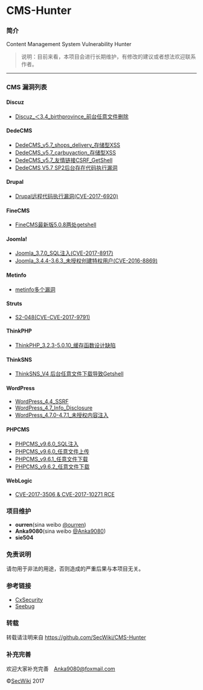 # CMS-Hunter

### 简介

Content Management System Vulnerability Hunter

> 说明：目前来看，本项目会进行长期维护，有修改的建议或者想法欢迎联系作者。

***

### CMS 漏洞列表



#### Discuz

- [Discuz_＜3.4_birthprovince_前台任意文件删除](Discuz/Discuz_＜3.4_birthprovince_前台任意文件删除)

#### DedeCMS

- [DedeCMS_v5.7_shops_delivery_存储型XSS](DedeCMS/DedeCMS_v5.7_shops_delivery_存储型XSS)
- [DedeCMS_v5.7_carbuyaction_存储型XSS](DedeCMS/DedeCMS_v5.7_carbuyaction_存储型XSS)
- [DedeCMS_v5.7_友情链接CSRF_GetShell](DedeCMS/DedeCMS_v5.7_友情链接CSRF_GetShell)
- [DedeCMS V5.7 SP2后台存在代码执行漏洞](/DedeCMS/DedeCMS%20V5.7%20SP2后台存在代码执行漏洞)

#### Drupal

- [Drupal远程代码执行漏洞(CVE-2017-6920)](Drupal/Drupal远程代码执行漏洞(CVE-2017-6920))

#### FineCMS
- [FineCMS最新版5.0.8两处getshell](https://github.com/SecWiki/CMS-Hunter/tree/master/FineCMS/FineCMS%E6%9C%80%E6%96%B0%E7%89%885.0.8%E4%B8%A4%E5%A4%84getshell)

#### Joomla!
- [Joomla_3.7.0_SQL注入(CVE-2017-8917)](Joomla/Joomla_3.7.0_SQL注入(CVE-2017-8917))
- [Joomla_3.4.4-3.6.3_未授权创建特权用户(CVE-2016-8869)](Joomla/Joomla_3.4.4-3.6.3_未授权创建特权用户(CVE-2016-8869))

#### Metinfo

- [metinfo多个漏洞](/Metinfo/MetInfo%20V5.1.7)

#### Struts

- [S2-048(CVE-CVE-2017-9791)](Struts/S2-048(CVE-CVE-2017-9791))

#### ThinkPHP

- [ThinkPHP_3.2.3-5.0.10_缓存函数设计缺陷](ThinkPHP/ThinkPHP_3.2.3-5.0.10_缓存函数设计缺陷)

#### ThinkSNS

- [ThinkSNS_V4 后台任意文件下载导致Getshell](/ThinkSNS/ThinkSNS_V4)

#### WordPress
- [WordPress_4.4_SSRF](WordPress/WordPress_4.4_SSRF)
- [WordPress_4.7_Info_Disclosure](WordPress/WordPress_4.7_Info_Disclosure)
- [WordPress_4.7.0-4.7.1_未授权内容注入](WordPress/WordPress_4.7.0-4.7.1_未授权内容注入)

#### PHPCMS
- [PHPCMS_v9.6.0_SQL注入](PHPCMS/PHPCMS_v9.6.0_SQL注入)
- [PHPCMS_v9.6.0_任意文件上传](PHPCMS/PHPCMS_v9.6.0_任意文件上传)
- [PHPCMS_v9.6.1_任意文件下载](PHPCMS/PHPCMS_v9.6.1_任意文件下载)
- [PHPCMS_v9.6.2_任意文件下载](PHPCMS/PHPCMS_v9.6.2_任意文件下载)

#### WebLogic

- [CVE-2017-3506 & CVE-2017-10271 RCE](WebLogic/CVE-2017-3506&nbsp;&nbsp;CVE-2017-10271)



### 项目维护

+ **ourren**(sina weibo <a href="http://weibo.com/codesec">@ourren</a>)
+ **Anka9080**(sina weibo <a href="http://weibo.com/anka9080">@Anka9080</a>)
+  **sie504** 

### 免责说明

请勿用于非法的用途，否则造成的严重后果与本项目无关。

### 参考链接

- [CxSecurity](https://cxsecurity.com)
- [Seebug](https://www.seebug.org/)

### 转载

转载请注明来自 https://github.com/SecWiki/CMS-Hunter

### 补充完善

欢迎大家补充完善　[Anka9080@foxmail.com](Anka9080@foxmail.com)

&copy;<a href="https://www.sec-wiki.com" target="_blank">SecWiki</a> 2017
